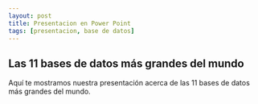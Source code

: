```yaml
---
layout: post
title: Presentacion en Power Point
tags: [presentacion, base de datos]
---
```

## Las 11 bases de datos más grandes del mundo<br>
Aquí te mostramos nuestra presentación acerca de las 11 bases de datos más grandes del mundo.
